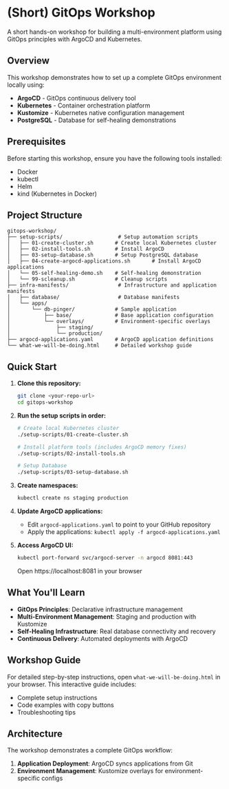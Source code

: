 # (Short) GitOps Workshop

A short hands-on workshop for building a multi-environment platform using GitOps principles with ArgoCD and Kubernetes.

## Overview

This workshop demonstrates how to set up a complete GitOps environment locally using:

- **ArgoCD** - GitOps continuous delivery tool
- **Kubernetes** - Container orchestration platform
- **Kustomize** - Kubernetes native configuration management
- **PostgreSQL** - Database for self-healing demonstrations

## Prerequisites

Before starting this workshop, ensure you have the following tools installed:

- Docker
- kubectl
- Helm
- kind (Kubernetes in Docker)

## Project Structure

```
gitops-workshop/
├── setup-scripts/                  # Setup automation scripts
│   ├── 01-create-cluster.sh       # Create local Kubernetes cluster
│   ├── 02-install-tools.sh        # Install ArgoCD
│   ├── 03-setup-database.sh       # Setup PostgreSQL database
│   ├── 04-create-argocd-applications.sh       # Install ArgoCD applications
│   └── 05-self-healing-demo.sh    # Self-healing demonstration
│   └── 99-scleanup.sh             # Cleanup scripts
├── infra-manifests/                # Infrastructure and application manifests
│   ├── database/                   # Database manifests
│   └── apps/
│       └── db-pinger/             # Sample application
│           ├── base/              # Base application configuration
│           └── overlays/          # Environment-specific overlays
│               ├── staging/
│               └── production/
├── argocd-applications.yaml       # ArgoCD application definitions
└── what-we-will-be-doing.html     # Detailed workshop guide
```

## Quick Start

1. **Clone this repository:**
   ```bash
   git clone <your-repo-url>
   cd gitops-workshop
   ```

2. **Run the setup scripts in order:**
   ```bash
   # Create local Kubernetes cluster
   ./setup-scripts/01-create-cluster.sh

   # Install platform tools (includes ArgoCD memory fixes)
   ./setup-scripts/02-install-tools.sh

   # Setup Database
   ./setup-scripts/03-setup-database.sh
   ```

3. **Create namespaces:**
   ```bash
   kubectl create ns staging production
   ```

4. **Update ArgoCD applications:**
   - Edit `argocd-applications.yaml` to point to your GitHub repository
   - Apply the applications: `kubectl apply -f argocd-applications.yaml`

5. **Access ArgoCD UI:**
   ```bash
   kubectl port-forward svc/argocd-server -n argocd 8081:443
   ```
   Open https://localhost:8081 in your browser

## What You'll Learn

- **GitOps Principles**: Declarative infrastructure management
- **Multi-Environment Management**: Staging and production with Kustomize
- **Self-Healing Infrastructure**: Real database connectivity and recovery
- **Continuous Delivery**: Automated deployments with ArgoCD

## Workshop Guide

For detailed step-by-step instructions, open `what-we-will-be-doing.html` in your browser. This interactive guide includes:

- Complete setup instructions
- Code examples with copy buttons
- Troubleshooting tips

## Architecture

The workshop demonstrates a complete GitOps workflow:

1. **Application Deployment**: ArgoCD syncs applications from Git
2. **Environment Management**: Kustomize overlays for environment-specific configs

